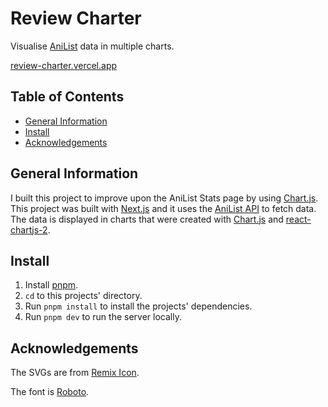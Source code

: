 # Review Charter

Visualise [AniList](https://anilist.co/home) data in multiple charts.

[review-charter.vercel.app](https://review-charter.vercel.app/)

## Table of Contents

<!--toc:start-->

- [General Information](#general-information)
- [Install](#install)
- [Acknowledgements](#acknowledgements)
<!--toc:end-->

## General Information

I built this project to improve upon the AniList Stats page by using [Chart.js](https://www.chartjs.org/). This project was built with [Next.js](https://nextjs.org/) and it uses the [AniList API](https://anilist.gitbook.io/anilist-apiv2-docs/) to fetch data. The data is displayed in charts that were created with [Chart.js](https://www.chartjs.org/) and [react-chartjs-2](https://react-chartjs-2.js.org/).

## Install

1. Install [pnpm](https://pnpm.io/installation).
2. `cd` to this projects' directory.
3. Run `pnpm install` to install the projects' dependencies.
4. Run `pnpm dev` to run the server locally.

## Acknowledgements

The SVGs are from [Remix Icon](https://remixicon.com/).

The font is [Roboto](https://fonts.google.com/specimen/Roboto).
